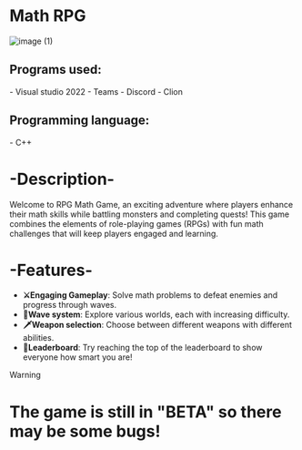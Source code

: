 # Math RPG
![image (1)](https://github.com/user-attachments/assets/84255752-007a-4335-a650-64601b110fe1)

<h2>Programs used: </h2>
 - Visual studio 2022 
 - Teams 
 - Discord 
 - Clion 

<h2>Programming language: </h2>
 - C++
<h1>-Description-</h1>

Welcome to RPG Math Game, an exciting adventure where players enhance their math skills while battling monsters and completing quests! This game combines the elements of role-playing games (RPGs) with fun math challenges that will keep players engaged and learning. </h3>



<h1>-Features-</h1>

- **⚔Engaging Gameplay**: Solve math problems to defeat enemies and progress through waves. 
- **🌊Wave system**: Explore various worlds, each with increasing difficulty.
- **🗡Weapon selection**: Choose between different weapons with different abilities.
- **👑Leaderboard**: Try reaching the top of the leaderboard to show everyone how smart you are!


> [!WARNING]
> # The game is still in "BETA" so there may be some bugs!
